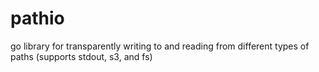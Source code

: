 pathio
======

go library for transparently writing to and reading from different types of paths (supports stdout, s3, and fs)
